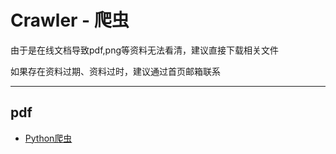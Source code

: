 # Crawler - 爬虫

由于是在线文档导致pdf,png等资料无法看清，建议直接下载相关文件

如果存在资料过期、资料过时，建议通过首页邮箱联系

***

## pdf

- [Python爬虫](https://www.yuque.com/office/yuque/0/2022/pdf/358780/1666662647025-a6d7b30b-2dc5-42fc-8893-cca43b3834eb.pdf?from=https%3A%2F%2Fwww.yuque.com%2Fleesamoyed%2Faioqs5%2Fwmw8yn%2Fedit)
